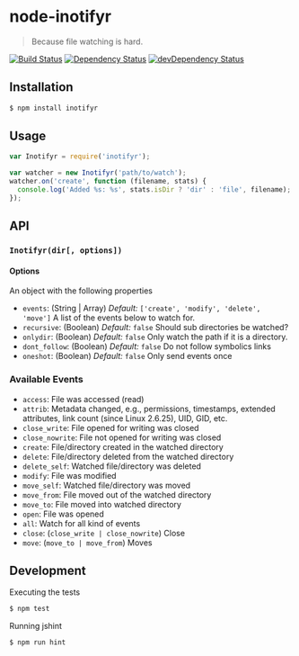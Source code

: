# node-inotifyr

> Because file watching is hard.


[![Build Status](https://travis-ci.org/Dignifiedquire/node-inotifyr.png?branch=master)](https://travis-ci.org/Dignifiedquire/node-inotifyr) [![Dependency Status](https://david-dm.org/Dignifiedquire/node-inotifyr.png)](https://david-dm.org/Dignifiedquire/node-inotifyr) [![devDependency Status](https://david-dm.org/Dignifiedquire/node-inotifyr/dev-status.png)](https://david-dm.org/Dignifiedquire/node-inotifyr#info=devDependencies)
## Installation

```bash
$ npm install inotifyr
```

## Usage

```js
var Inotifyr = require('inotifyr');

var watcher = new Inotifyr('path/to/watch');
watcher.on('create', function (filename, stats) {
  console.log('Added %s: %s', stats.isDir ? 'dir' : 'file', filename);
});
```


## API

### `Inotifyr(dir[, options])`

#### Options

An object with the following properties

* `events`: (String | Array) *Default:* `['create', 'modify', 'delete', 'move']`
   A list of the events below to watch for.
* `recursive`: (Boolean) *Default:* `false`
  Should sub directories be watched?
* `onlydir`: (Boolean) *Default:* `false`
  Only watch the path if it is a directory.
* `dont_follow`: (Boolean) *Default:* `false`
  Do not follow symbolics links
* `oneshot`: (Boolean) *Default:* `false`
  Only send events once

### Available Events

* `access`: File was accessed (read)
* `attrib`: Metadata changed, e.g., permissions, timestamps, extended attributes,
  link count (since Linux 2.6.25), UID, GID, etc.
* `close_write`: File opened for writing was closed
* `close_nowrite`: File not opened for writing was closed
* `create`: File/directory created in the watched directory
* `delete`: File/directory deleted from the watched directory
* `delete_self`: Watched file/directory was deleted
* `modify`: File was modified
* `move_self`: Watched file/directory was moved
* `move_from`: File moved out of the watched directory
* `move_to`: File moved into watched directory
* `open`: File was opened
* `all`: Watch for all kind of events
* `close`: (`close_write | close_nowrite`) Close
* `move`: (`move_to | move_from`) Moves

## Development

Executing the tests

```bash
$ npm test
```

Running jshint

```bash
$ npm run hint
```
